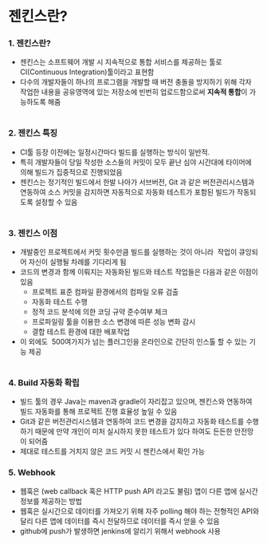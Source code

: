 # 젠킨스란?

### 1. 젠킨스란?
* 젠킨스는 소프트웨어 개발 시 지속적으로 통합 서비스를 제공하는 툴로 CI(Continuous Integration)툴이라고 표현함
* 다수의 개발자들이 하나의 프로그램을 개발할 때 버전 충돌을 방지하기 위해 각자 작업한 내용을 공유영역에 있는 저장소에 빈번히 업로드함으로써 **지속적 통합**이 가능하도록 해줌
<br/><br/>

### 2. 젠킨스 특징
* CI툴 등장 이전에는 일정시간마다 빌드를 실행하는 방식이 일반적.<br/>
* 특히 개발자들이 당일 작성한 소스들의 커밋이 모두 끝난 심야 시간대에 타이머에 의해 빌드가 집중적으로 진행되었음
* 젠킨스는 정기적인 빌드에서 한발 나아가 서브버전, Git 과 같은 버전관리시스템과 연동하여 소스 커밋을 감지하면 자동적으로 자동화 테스트가 포함된 빌드가 작동되도록 설정할 수 있음
<br/><br/>

### 3. 젠킨스 이점
* 개발중인 프로젝트에서 커밋 횟수만큼 빌드를 실행하는 것이 아니라  작업이 큐잉되어 자신이 실행될 차례를 기다리게 됨
* 코드의 변경과 함께 이뤄지는 자동화된 빌드와 테스트 작업들은 다음과 같은 이점이 있음
    * 프로젝트 표준 컴파일 환경에서의 컴파일 오류 검출
    * 자동화 테스트 수행
    * 정적 코드 분석에 의한 코딩 규약 준수여부 체크
    * 프로파일링 툴을 이용한 소스 변경에 따른 성능 변화 감시
    * 결합 테스트 환경에 대한 배포작업
* 이 외에도  500여가지가 넘는 플러그인을 온라인으로 간단히 인스톨 할 수 있는 기능 제공
<br/><br/>

### 4. Build 자동화 확립
* 빌드 툴의 경우 Java는 maven과 gradle이 자리잡고 있으며, 젠킨스와 연동하여 빌드 자동화를 통해 프로젝트 진행 효율성 높일 수 있음
* Git과 같은 버전관리시스템과 연동하여 코드 변경을 감지하고 자동화 테스트를 수행하기 때문에 만약 개인이 미처 실시하지 못한 테스트가 있다 하여도 든든한 안전망이 되어줌
* 제대로 테스트를 거치지 않은 코드 커밋 시 젠킨스에서 확인 가능

### 5. Webhook
* 웹훅은 (web callback 혹은 HTTP push API 라고도 불림) 앱이 다른 앱에 실시간 정보를 제공하는 방법 
* 웹훅은 실시간으로 데이터를 가져오기 위해 자주 polling 해야 하는 전형적인 API와 달리 다른 앱에 데이터를 즉시 전달하므로 데이터를 즉시 얻을 수 있음
* github에 push가 발생하면 jenkins에 알리기 위해서 webhook 사용
